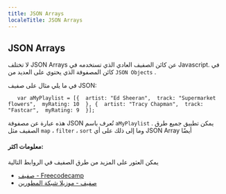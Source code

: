 ```yaml
---
title: JSON Arrays
localeTitle: JSON Arrays
---
```

## JSON Arrays

لا تختلف JSON Arrays عن كائن الصفيف العادي الذي تستخدمه في Javascript. في كائن المصفوفة الذي يحتوي على العديد من `JSON Objects` .

في ما يلي مثال على صفيف JSON:

 `    var aMyPlaylist = [{ 
        artist: "Ed Sheeran", 
        track: "Supermarket flowers", 
        myRating: 10 
    }, { 
        artist: "Tracy Chapman", 
        track: "Fastcar", 
        myRating: 9 
    }]; 
` 

هذه عبارة عن مصفوفة JSON تُعرف باسم `aMyPlaylist` . يمكن تطبيق جميع طرق الصفيف مثل `map` ، `filter` ، `sort` وما إلى ذلك على أي JSON Array أيضًا

#### معلومات اكثر:

يمكن العثور على المزيد من طرق الصفيف في الروابط التالية

*   [صفيف - Freecodecamp](https://guide.freecodecamp.org/javascript/standard-objects/array)
*   [صفيف - موزيلا شبكة المطورين](https://developer.mozilla.org/en-US/docs/Web/JavaScript/Reference/Global_Objects/Array)